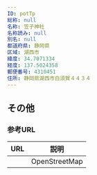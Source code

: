 ```yaml
---
ID: potTp
総称: null
名称: 笠子神社
名称読み: null
別名: null
都道府県: 静岡県
区域: 湖西市
緯度: 34.7071334
経度: 137.5024358
郵便番号: 4310451
住所: 静岡県湖西市白須賀４４３４
---
```


## その他

### 参考URL

| URL | 説明          |
| --- | ------------- |
|     | OpenStreetMap |
